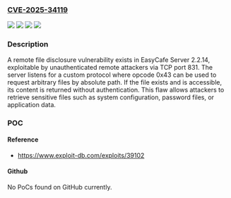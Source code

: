 ### [CVE-2025-34119](https://cve.mitre.org/cgi-bin/cvename.cgi?name=CVE-2025-34119)
![](https://img.shields.io/static/v1?label=Product&message=EasyCafe%20Server&color=blue)
![](https://img.shields.io/static/v1?label=Version&message=2.2.14%20&color=brightgreen)
![](https://img.shields.io/static/v1?label=Vulnerability&message=CWE-306%20Missing%20Authentication%20for%20Critical%20Function&color=brightgreen)
![](https://img.shields.io/static/v1?label=Vulnerability&message=CWE-668%20Exposure%20of%20Resource%20to%20Wrong%20Sphere&color=brightgreen)

### Description

A remote file disclosure vulnerability exists in EasyCafe Server 2.2.14, exploitable by unauthenticated remote attackers via TCP port 831. The server listens for a custom protocol where opcode 0x43 can be used to request arbitrary files by absolute path. If the file exists and is accessible, its content is returned without authentication. This flaw allows attackers to retrieve sensitive files such as system configuration, password files, or application data.

### POC

#### Reference
- https://www.exploit-db.com/exploits/39102

#### Github
No PoCs found on GitHub currently.


